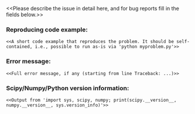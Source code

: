 
<<Please describe the issue in detail here, and for bug reports fill in the fields below.>>



### Reproducing code example:
```
<<A short code example that reproduces the problem. It should be self-contained, i.e., possible to run as-is via 'python myproblem.py'>>
```

### Error message:
```
<<Full error message, if any (starting from line Traceback: ...)>>
```

### Scipy/Numpy/Python version information:
```
<<Output from 'import sys, scipy, numpy; print(scipy.__version__, numpy.__version__, sys.version_info)'>>
```

